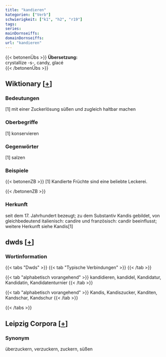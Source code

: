 ```yaml
---
title: "kandieren"
kategorien: ["Verb"]
schwierigkeit: ["k1", "h2", "r19"]
tags:
series:
mainDornseiffs:
domainDornseiffs:
url: "kandieren"
---
```


{{< betonenÜbs >}}
**Übersetzung:**  
crystallize -s-, candy, glacé  
{{< /betonenÜbs >}}

## Wiktionary [[+](https://de.wiktionary.org/wiki/kandieren)]

### Bedeutungen
[1] mit einer Zuckerlösung süßen und zugleich haltbar machen  

### Oberbegriffe
[1] konservieren  

### Gegenwörter
[1] salzen  

### Beispiele
{{< betonenZB >}}
[1] Kandierte Früchte sind eine beliebte Leckerei.  

{{< /betonenZB >}}
### Herkunft
seit dem 17. Jahrhundert bezeugt; zu dem Substantiv Kandis gebildet, von gleichbedeutend italienisch: candire und französisch: candir beeinflusst; weitere Herkunft siehe Kandis[1]  



## dwds [[+](https://www.dwds.de/wb/kandieren)]

### Wortinformation
{{< tabs "Dwds" >}}
{{< tab "Typische Verbindungen" >}}
{{< /tab >}}

{{< tab "alphabetisch vorangehend" >}}
kandidieren, kandidel, Kandidatur, Kandidatin, Kandidatenturnier
{{< /tab >}}

{{< tab "alphabetisch vorangehend" >}}
Kandis, Kandiszucker, Kanditen, Kandschar, Kandschur
{{< /tab >}}

{{< /tabs >}}

## Leipzig Corpora [[+](https://corpora.uni-leipzig.de/en/res?word=kandieren&corpusId=deu_newscrawl-public_2018)]


### Synonym
überzuckern, verzuckern, zuckern, süßen

